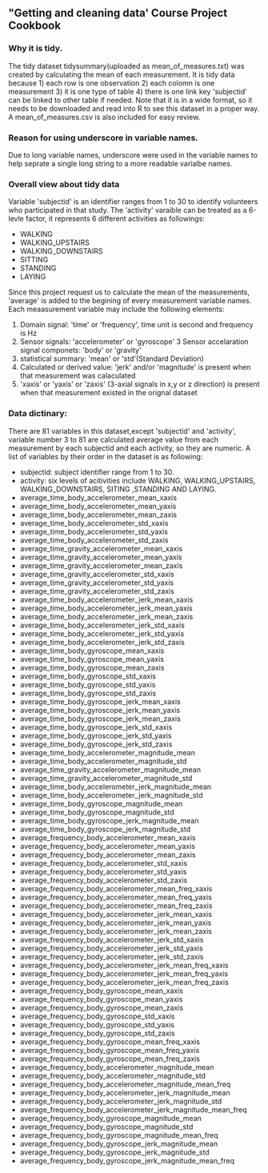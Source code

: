 ##  "Getting and cleaning data' Course Project Cookbook

### Why it is tidy.

The tidy dataset tidysummary(uploaded as mean_of_measures.txt) was created by calculating the mean of each measurement. It is tidy data because 1) each row is one observation 2) each colomn is one measurement 3) it is one type of table 4) there is one link key 'subjectid' can be linked to other table if needed. Note that it is in a wide format, so it needs to be downloaded and read into R to see this dataset in a proper way. A mean_of_measures.csv is also included for easy review. 
 
### Reason for using underscore in variable names.

Due to long variable names, underscore were used in the variable names to help seprate a single long string to a more readable varialbe names.

### Overall view about tidy data

Variable 'subjectid' is an identifier ranges from 1 to 30 to identify volunteers who participated in that study. The 'activity' varaible can be treated as a 6-levle factor, it represents 6 different activities as followings: 

*  WALKING
*  WALKING_UPSTAIRS
*  WALKING_DOWNSTAIRS
*  SITTING
*  STANDING
*  LAYING

Since this project request us to calculate the mean of the measurements, 'average' is added to the begining of every measurement variable names.   Each meaasurement variable may include the following elements:

 1. Domain signal: 'time' or 'frequency', time unit is second and frequency is Hz
 2. Sensor signals: 'accelerometer' or 'gyroscope' 
 3  Sensor accelaration signal componets: 'body' or 'gravity'
 4. statistical summary: 'mean' or 'std'(Standard Deviation)
 5. Calculated or derived value: 'jerk' and/or 'magnitude' is present when that measurement was calaculated
 6. 'xaxis' or 'yaxis' or 'zaxis' (3-axial signals in x,y or z direction) is present when that measurement existed in the orignal dataset

### Data dictinary:

There are 81 variables in this dataset,except 'subjectid' and 'activity', variable number 3 to 81 are calculated average value from each measurement by each subjectid and each activity, so they are numeric. A list of variables by their order in the dataset is as following:

* subjectid:  subject identifier range from 1 to 30.                                             
* activity:   six levels of acitivities include WALKING, WALKING_UPSTAIRS, WALKING_DOWNSTAIRS, SITING ,STANDING AND LAYING.                                                   
*  average_time_body_accelerometer_mean_xaxis
*  average_time_body_accelerometer_mean_yaxis                   
*  average_time_body_accelerometer_mean_zaxis                   
*  average_time_body_accelerometer_std_xaxis                    
*  average_time_body_accelerometer_std_yaxis                    
*  average_time_body_accelerometer_std_zaxis                    
*  average_time_gravity_accelerometer_mean_xaxis                
*  average_time_gravity_accelerometer_mean_yaxis                
*  average_time_gravity_accelerometer_mean_zaxis                
*  average_time_gravity_accelerometer_std_xaxis                 
*  average_time_gravity_accelerometer_std_yaxis                 
*  average_time_gravity_accelerometer_std_zaxis                 
*  average_time_body_accelerometer_jerk_mean_xaxis              
*  average_time_body_accelerometer_jerk_mean_yaxis              
*  average_time_body_accelerometer_jerk_mean_zaxis              
*  average_time_body_accelerometer_jerk_std_xaxis               
*  average_time_body_accelerometer_jerk_std_yaxis               
*  average_time_body_accelerometer_jerk_std_zaxis               
*  average_time_body_gyroscope_mean_xaxis                       
*  average_time_body_gyroscope_mean_yaxis                       
*  average_time_body_gyroscope_mean_zaxis                       
*  average_time_body_gyroscope_std_xaxis                        
*  average_time_body_gyroscope_std_yaxis                        
* average_time_body_gyroscope_std_zaxis                        
* average_time_body_gyroscope_jerk_mean_xaxis                  
* average_time_body_gyroscope_jerk_mean_yaxis                  
* average_time_body_gyroscope_jerk_mean_zaxis                  
* average_time_body_gyroscope_jerk_std_xaxis                   
* average_time_body_gyroscope_jerk_std_yaxis                   
* average_time_body_gyroscope_jerk_std_zaxis                   
* average_time_body_accelerometer_magnitude_mean               
* average_time_body_accelerometer_magnitude_std                
* average_time_gravity_accelerometer_magnitude_mean            
* average_time_gravity_accelerometer_magnitude_std             
* average_time_body_accelerometer_jerk_magnitude_mean          
* average_time_body_accelerometer_jerk_magnitude_std           
* average_time_body_gyroscope_magnitude_mean                   
* average_time_body_gyroscope_magnitude_std                    
* average_time_body_gyroscope_jerk_magnitude_mean              
* average_time_body_gyroscope_jerk_magnitude_std               
* average_frequency_body_accelerometer_mean_xaxis              
* average_frequency_body_accelerometer_mean_yaxis              
* average_frequency_body_accelerometer_mean_zaxis              
* average_frequency_body_accelerometer_std_xaxis               
* average_frequency_body_accelerometer_std_yaxis               
* average_frequency_body_accelerometer_std_zaxis               
* average_frequency_body_accelerometer_mean_freq_xaxis         
* average_frequency_body_accelerometer_mean_freq_yaxis         
* average_frequency_body_accelerometer_mean_freq_zaxis         
* average_frequency_body_accelerometer_jerk_mean_xaxis         
* average_frequency_body_accelerometer_jerk_mean_yaxis         
* average_frequency_body_accelerometer_jerk_mean_zaxis         
* average_frequency_body_accelerometer_jerk_std_xaxis          
* average_frequency_body_accelerometer_jerk_std_yaxis          
* average_frequency_body_accelerometer_jerk_std_zaxis          
* average_frequency_body_accelerometer_jerk_mean_freq_xaxis    
* average_frequency_body_accelerometer_jerk_mean_freq_yaxis    
* average_frequency_body_accelerometer_jerk_mean_freq_zaxis    
* average_frequency_body_gyroscope_mean_xaxis                  
* average_frequency_body_gyroscope_mean_yaxis                  
* average_frequency_body_gyroscope_mean_zaxis                  
* average_frequency_body_gyroscope_std_xaxis                   
* average_frequency_body_gyroscope_std_yaxis                   
* average_frequency_body_gyroscope_std_zaxis                   
* average_frequency_body_gyroscope_mean_freq_xaxis             
* average_frequency_body_gyroscope_mean_freq_yaxis             
* average_frequency_body_gyroscope_mean_freq_zaxis             
* average_frequency_body_accelerometer_magnitude_mean          
* average_frequency_body_accelerometer_magnitude_std           
* average_frequency_body_accelerometer_magnitude_mean_freq     
* average_frequency_body_accelerometer_jerk_magnitude_mean     
* average_frequency_body_accelerometer_jerk_magnitude_std      
* average_frequency_body_accelerometer_jerk_magnitude_mean_freq
* average_frequency_body_gyroscope_magnitude_mean              
* average_frequency_body_gyroscope_magnitude_std               
* average_frequency_body_gyroscope_magnitude_mean_freq         
* average_frequency_body_gyroscope_jerk_magnitude_mean         
* average_frequency_body_gyroscope_jerk_magnitude_std          
* average_frequency_body_gyroscope_jerk_magnitude_mean_freq